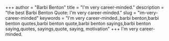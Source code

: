 +++
author = "Barbi Benton"
title = "I'm very career-minded."
description = "the best Barbi Benton Quote: I'm very career-minded."
slug = "im-very-career-minded"
keywords = "I'm very career-minded.,barbi benton,barbi benton quotes,barbi benton quote,barbi benton sayings,barbi benton saying,quotes, sayings,quote, saying, motivation"
+++
I'm very career-minded.
